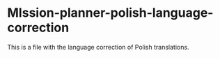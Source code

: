 # MIssion-planner-polish-language-correction

This is a file with the language correction of Polish translations.

